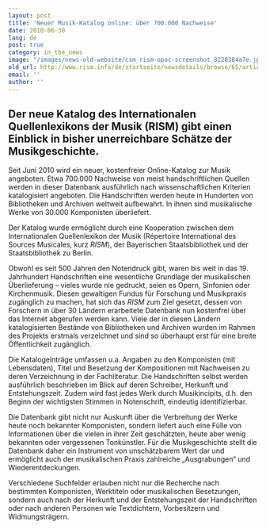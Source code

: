 ```yaml
---
layout: post
title: 'Neuer Musik-Katalog online: über 700.000 Nachweise'
date: 2010-06-30
lang: de
post: true
category: in_the_news
image: "/images/news-old-website/csm_rism-opac-screenshot_8220384a7e.jpg"
old_url: http://www.rism.info/de/startseite/newsdetails/browse/65/article/64/new-online-music-catalogue-over-700000-entries.html
email: ''
author: ''
---
```


## Der neue Katalog des Internationalen Quellenlexikons der Musik (RISM) gibt einen Einblick in bisher unerreichbare Schätze der Musikgeschichte.

Seit Juni 2010 wird ein neuer, kostenfreier Online-Katalog zur Musik angeboten. Etwa 700.000 Nachweise von meist handschriftlichen Quellen werden in dieser Datenbank ausführlich nach wissenschaftlichen Kriterien katalogisiert angeboten. Die Handschriften werden heute in Hunderten von Bibliotheken und Archiven weltweit aufbewahrt. In ihnen sind musikalische Werke von 30.000 Komponisten überliefert.

Der Katalog wurde ermöglicht durch eine Kooperation zwischen dem Internationalen Quellenlexikon der Musik (Répertoire International des Sources Musicales, kurz _RISM_), der Bayerischen Staatsbibliothek und der Staatsbibliothek zu Berlin.

Obwohl es seit 500 Jahren den Notendruck gibt, waren bis weit in das 19. Jahrhundert Handschriften eine wesentliche Grundlage der musikalischen Überlieferung – vieles wurde nie gedruckt, seien es Opern, Sinfonien oder Kirchenmusik. Diesen gewaltigen Fundus für Forschung und Musikpraxis zugänglich zu machen, hat sich das _RISM_ zum Ziel gesetzt, dessen von Forschern in über 30 Ländern erarbeitete Datenbank nun kostenfrei über das Internet abgerufen werden kann. Viele der in diesen Ländern katalogisierten Bestände von Bibliotheken und Archiven wurden im Rahmen des Projekts erstmals verzeichnet und sind so überhaupt erst für eine breite Öffentlichkeit zugänglich.

Die Katalogeinträge umfassen u.a. Angaben zu den Komponisten (mit Lebensdaten), Titel und Besetzung der Kompositionen mit Nachweisen zu deren Verzeichnung in der Fachliteratur. Die Handschriften selbst werden ausführlich beschrieben im Blick auf deren Schreiber, Herkunft und Entstehungszeit. Zudem wird fast jedes Werk durch Musikincipits, d.h. den Beginn der wichtigsten Stimmen in Notenschrift, eindeutig identifizierbar.

Die Datenbank gibt nicht nur Auskunft über die Verbreitung der Werke heute noch bekannter Komponisten, sondern liefert auch eine Fülle von Informationen über die vielen in ihrer Zeit geschätzten, heute aber wenig bekannten oder vergessenen Tonkünstler. Für die Musikgeschichte stellt die Datenbank daher ein Instrument von unschätzbarem Wert dar und ermöglicht auch der musikalischen Praxis zahlreiche „Ausgrabungen“ und Wiederentdeckungen.

Verschiedene Suchfelder erlauben nicht nur die Recherche nach bestimmten Komponisten, Werktiteln oder musikalischen Besetzungen, sondern auch nach der Herkunft und der Entstehungszeit der Handschriften oder nach anderen Personen wie Textdichtern, Vorbesitzern und Widmungsträgern.